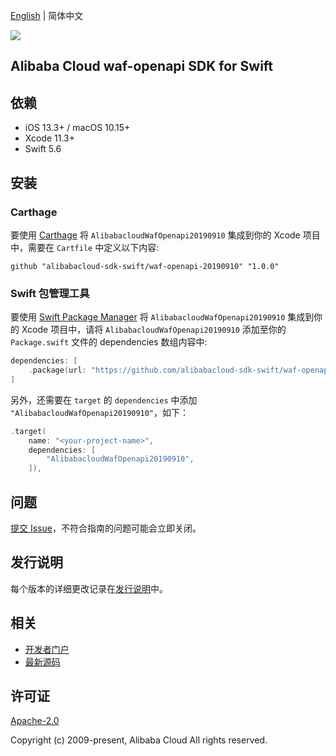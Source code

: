[English](README.md) | 简体中文

![](https://aliyunsdk-pages.alicdn.com/icons/AlibabaCloud.svg)

## Alibaba Cloud waf-openapi SDK for Swift

## 依赖

- iOS 13.3+ / macOS 10.15+
- Xcode 11.3+
- Swift 5.6

## 安装

### Carthage

要使用 [Carthage](https://github.com/Carthage/Carthage) 将 `AlibabacloudWafOpenapi20190910` 集成到你的 Xcode 项目中，需要在 `Cartfile` 中定义以下内容:

```ogdl
github "alibabacloud-sdk-swift/waf-openapi-20190910" "1.0.0"
```

### Swift 包管理工具

要使用 [Swift Package Manager](https://swift.org/package-manager/) 将 `AlibabacloudWafOpenapi20190910` 集成到你的 Xcode 项目中，请将 `AlibabacloudWafOpenapi20190910` 添加至你的 `Package.swift` 文件的 dependencies 数组内容中:

```swift
dependencies: [
    .package(url: "https://github.com/alibabacloud-sdk-swift/waf-openapi-20190910.git", from: "1.0.0")
]
```

另外，还需要在 `target` 的 `dependencies` 中添加 `"AlibabacloudWafOpenapi20190910"`，如下：

```swift
.target(
    name: "<your-project-name>",
    dependencies: [
        "AlibabacloudWafOpenapi20190910",
    ]),
```

## 问题

[提交 Issue](https://github.com/alibabacloud-sdk-swift/waf-openapi-20190910/issues/new)，不符合指南的问题可能会立即关闭。

## 发行说明

每个版本的详细更改记录在[发行说明](./ChangeLog.txt)中。

## 相关

* [开发者门户](https://next.api.aliyun.com/home)
* [最新源码](https://github.com/alibabacloud-sdk-swift/waf-openapi-20190910)

## 许可证

[Apache-2.0](http://www.apache.org/licenses/LICENSE-2.0)

Copyright (c) 2009-present, Alibaba Cloud All rights reserved.
